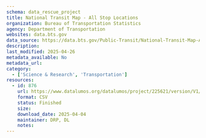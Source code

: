 ```yaml
---
schema: data_rescue_project 
title: National Transit Map - All Stop Locations
organization: Bureau of Transportation Statistics
agency: Department of Transportation
websites: data.bts.gov
data_source: https://data.bts.gov/Public-Transit/National-Transit-Map-All-Stop-Locations/39cr-5x89/about_data
description: 
last_modified: 2025-04-26
metadata_available: No
metadata_url: 
category:
  - ['Science & Research', 'Transportation'] 
resources:
  - id: 876
    url: https://www.datalumos.org/datalumos/project/225621/version/V1/view
    format: CSV
    status: Finished
    size: 
    download_date: 2025-04-04
    maintainer: DRP, DL
    notes: 
---
```

